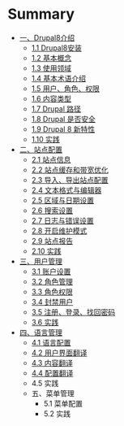 # Summary

* [一、Drupal8介绍](README.md)
  * [1.1 Drupal8安装](1.1-drupal8.md)
  * [1.2 基本概念](1.1.md)
  * [1.3 使用领域](1.2.md)
  * [1.4 基本术语介绍](1.3.md)
  * [1.5  用户、角色、权限](1.4.md)
  * [1.6 内容类型 ](1.5.md)
  * [1.7 Drupal 路径 ](1.6-drupal.md)
  * [1.8 Drupal 是否安全 ](1.7-drupal.md)
  * [1.9 Drupal 8 新特性 ](1.8-drupal-8.md)
  * [1.10 实践](1.9.md)
* [二、站点配置](er-3001-zhan-dian-pei-zhi.md)
  * [2.1 站点信息](er-3001-zhan-dian-pei-zhi/21-zhan-dian-xin-xi.md)
  * [2.2 站点缓存和带宽优化](er-3001-zhan-dian-pei-zhi/22-zhan-dian-huan-cun-he-dai-kuan-you-hua.md)
  * [2.3 导入、导出站点配置 ](er-3001-zhan-dian-pei-zhi/23-dao-ru-3001-dao-chu-zhan-dian-pei-zhi.md)
  * [2.4 文本格式与编辑器 ](er-3001-zhan-dian-pei-zhi/24-wen-ben-ge-shi-yu-bian-ji-qi.md)
  * [2.5 区域与日期设置](er-3001-zhan-dian-pei-zhi/25-qu-yu-yu-ri-qi-she-zhi.md)
  * [2.6 搜索设置](er-3001-zhan-dian-pei-zhi/26-sou-suo-she-zhi.md)
  * [2.7 日志与错误设置](er-3001-zhan-dian-pei-zhi/27-ri-zhi-yu-cuo-wu-she-zhi.md)
  * [2.8 开启维护模式](er-3001-zhan-dian-pei-zhi/28-kai-qi-wei-hu-mo-shi.md)
  * [2.9 站点报告](er-3001-zhan-dian-pei-zhi/29-zhan-dian-bao-gao.md)
  * [2.10 实践](er-3001-zhan-dian-pei-zhi/210-lian-xi.md)
* [三、用户管理](san-3001-yong-hu-guan-li.md)
  * [3.1 账户设置](11.md)
  * [3.2 角色管理](12.md)
  * [3.3 角色权限](33-jiao-se-quan-xian.md)
  * [3.4 封禁用户](34.md)
  * [3.5 注册、登录、找回密码](35-yong-hu-zhu-ce-3001-deng-lu-3001-zhao-hui-mi-ma.md)
  * [3.6 实践](36.md)
* [四、语言管理](si-3001-yu-yan-guan-li.md)
  * [4.1 语言配置](si-3001-yu-yan-guan-li/41.md)
  * [4.2 用户界面翻译](si-3001-yu-yan-guan-li/42-yong-hu-jie-mian-fan-yi.md)
  * [4.3 内容翻译](si-3001-yu-yan-guan-li/43-nei-rong-fan-yi.md)
  * [4.4 配置翻译](si-3001-yu-yan-guan-li/44-pei-zhi-fan-yi.md)
  * 4.5 实践
  * 五、菜单管理
    * 5.1 菜单配置
    * 5.2 实践

